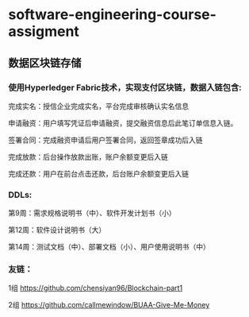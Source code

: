 # software-engineering-course-assigment
## 数据区块链存储
### 使用Hyperledger Fabric技术，实现支付区块链，数据入链包含:

完成实名：授信企业完成实名，平台完成审核确认实名信息

申请融资：用户填写凭证后申请融资，提交融资信息后此笔订单信息入链。

签署合同：完成融资申请后用户签署合同，返回签章成功后入链

完成放款：后台操作放款出账，账户余额变更后入链

完成还款：用户在前台点击还款，后台账户余额变更后入链

### DDLs:
第9周：需求规格说明书（中）、软件开发计划书（小）

第12周：软件设计说明书（大）

第14周：测试文档（中）、部署文档（小）、用户使用说明书（中）


### 友链：
1组 https://github.com/chensiyan96/Blockchain-part1

2组 https://github.com/callmewindow/BUAA-Give-Me-Money
